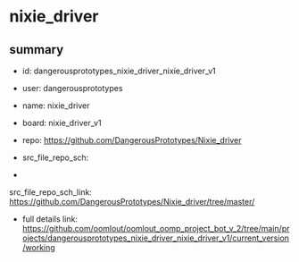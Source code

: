 # nixie_driver
 
## summary 
* id: dangerousprototypes_nixie_driver_nixie_driver_v1
* user: dangerousprototypes
* name: nixie_driver
* board: nixie_driver_v1
* repo: https://github.com/DangerousPrototypes/Nixie_driver



* src_file_repo_sch: 
*
 src_file_repo_sch_link: https://github.com/DangerousPrototypes/Nixie_driver/tree/master/
* full details link: https://github.com/oomlout/oomlout_oomp_project_bot_v_2/tree/main/projects/dangerousprototypes_nixie_driver_nixie_driver_v1/current_version/working  







